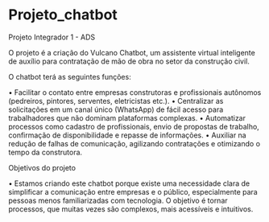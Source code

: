 # Projeto_chatbot

Projeto Integrador 1 - ADS

O projeto é a criação do Vulcano Chatbot, um assistente virtual inteligente de auxílio para contratação de mão de obra no setor da construção civil.
 
O chatbot terá as seguintes funções:

•	Facilitar o contato entre empresas construtoras e profissionais autônomos (pedreiros, pintores, serventes, eletricistas etc.).
•	Centralizar as solicitações em um canal único (WhatsApp) de fácil acesso para trabalhadores que não dominam plataformas complexas.
•	Automatizar processos como cadastro de profissionais, envio de propostas de trabalho, confirmação de disponibilidade e repasse de informações.
•	Auxiliar na redução de falhas de comunicação, agilizando contratações e otimizando o tempo da construtora.

Objetivos do projeto

•	Estamos criando este chatbot porque existe uma necessidade clara de simplificar a comunicação entre empresas e o público, especialmente para pessoas menos familiarizadas com tecnologia. O objetivo é tornar processos, que muitas vezes são complexos, mais acessíveis e intuitivos.
